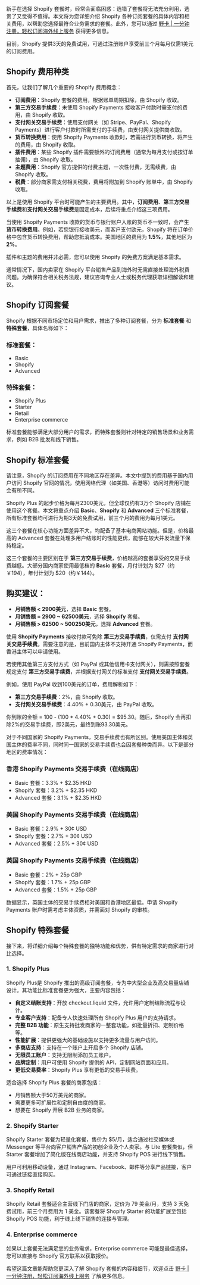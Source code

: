 新手在选择 Shopify 套餐时，经常会面临困惑：选错了套餐将无法充分利用，选贵了又觉得不值得。本文将为您详细介绍 Shopify 各种订阅套餐的具体内容和相关费用，以帮助您选择最符合业务需求的套餐。此外，您可以通过 [野卡 | 一分钟注册，轻松订阅海外线上服务](https://bit.ly/bewildcard) 获得更多信息。

目前，Shopify 提供3天的免费试用，可通过注册账户享受前三个月每月仅需1美元的订阅费用。

## Shopify 费用种类

首先，让我们了解几个重要的 Shopify 费用概念：

- **订阅费用**：Shopify 套餐的费用，根据账单周期扣除，由 Shopify 收取。
- **第三方交易手续费**：未使用 Shopify Payments 接收客户付款时需支付的费用，由 Shopify 收取。
- **支付网关交易手续费**：使用支付网关（如 Stripe、PayPal、Shopify Payments）进行客户付款时所需支付的手续费，由支付网关提供商收取。
- **货币转换费用**：使用 Shopify Payments 收款时，若需进行货币转换，将产生的费用，由 Shopify 收取。
- **插件费用**：某些 Shopify 插件需要额外的订阅费用（通常为每月支付或按订单抽佣），由 Shopify 收取。
- **主题费用**：Shopify 官方提供的付费主题，一次性付费，无需续费，由 Shopify 收取。
- **税费**：部分商家需支付相关税费，费用将附加到 Shopify 账单中，由 Shopify 收取。

以上是使用 Shopify 平台时可能产生的主要费用。其中，**订阅费用**、**第三方交易手续费**和**支付网关交易手续费**是固定成本，后续将重点介绍这三项费用。

当使用 Shopify Payments 收款的货币与银行账户入账的货币不一致时，会产生 **货币转换费用**。例如，若您银行接收美元，而客户支付欧元，Shopify 将在订单价格中包含货币转换费用，帮助您抵消成本。美国地区的费用为 **1.5%**，其他地区为 **2%**。

插件和主题的费用并非必需，您可以使用 Shopify 的免费方案满足基本需求。

通常情况下，国内卖家在 Shopify 平台销售产品到海外时无需直接处理海外税费问题。为确保符合相关税务法规，建议咨询专业人士或税务代理获取详细解读和建议。

## Shopify 订阅套餐

Shopify 根据不同市场定位和用户需求，推出了多种订阅套餐，分为 **标准套餐** 和 **特殊套餐**，具体名称如下：

### 标准套餐：
- Basic
- Shopify
- Advanced

### 特殊套餐：
- Shopify Plus
- Starter
- Retail
- Enterprise commerce

标准套餐能够满足大部分用户的需求，而特殊套餐则针对特定的销售场景和业务需求，例如 B2B 批发和线下销售。

## Shopify 标准套餐

请注意，Shopify 的订阅费用在不同地区存在差异。本文中提到的费用基于国内用户访问 Shopify 官网的情况，使用网络代理（如美国、香港等）访问时费用可能会有所不同。

Shopify Plus 的起步价格为每月2300美元，但全球仅约有3万个 Shopify 店铺在使用这个套餐。本文将重点介绍 **Basic**、**Shopify** 和 **Advanced** 三个标准套餐，所有标准套餐均可进行为期3天的免费试用，前三个月的费用为每月1美元。

这三个套餐在核心功能方面差异不大，均配备了基本电商网站功能。但是，价格最高的 Advanced 套餐在处理多用户结账时的性能更优，能够在较大并发流量下保持稳定。

这三个套餐的主要区别在于 **第三方交易手续费**，价格越高的套餐享受的交易手续费越低。大部分国内商家使用最低档的 **Basic** 套餐，月付计划为 $27（约￥194），年付计划为 $20（约￥144）。

## 购买建议：
- **月销售额 < 2900美元**，选择 **Basic** 套餐。
- **月销售额 = 2900 ~ 62500美元**，选择 **Shopify** 套餐。
- **月销售额 > 62500 ~ 500250美元**，选择 **Advanced** 套餐。

使用 **Shopify Payments** 接收付款可免除 **第三方交易手续费**，仅需支付 **支付网关交易手续费**。需要注意的是，目前国内主体不支持开通 Shopify Payments，而香港主体可以申请使用。

若使用其他第三方支付方式（如 PayPal 或其他信用卡支付网关），则需按照套餐规定支付 **第三方交易手续费**，并根据支付网关的标准支付 **支付网关交易手续费**。

例如，使用 PayPal 收到100美元的订单，费用解析如下：
- **第三方交易手续费**：2%，由 Shopify 收取。
- **支付网关交易手续费**：4.40% + 0.30美元，由 PayPal 收取。

你到账的金额 = 100 - (100 * 4.40% + 0.30) = $95.30。随后，Shopify 会再扣除2%的交易手续费，即2美元，最终到账93.30美元。

对于不同国家的 Shopify Payments，交易手续费也有所区别。使用美国主体和英国主体的费率不同，同时同一国家的交易手续费也会因套餐种类而异。以下是部分地区的费率情况：

### 香港 Shopify Payments 交易手续费（在线商店）
- Basic 套餐：3.3% + $2.35 HKD
- Shopify 套餐：3.2% + $2.35 HKD
- Advanced 套餐：3.1% + $2.35 HKD

### 美国 Shopify Payments 交易手续费（在线商店）
- Basic 套餐：2.9% + 30¢ USD
- Shopify 套餐：2.7% + 30¢ USD
- Advanced 套餐：2.5% + 30¢ USD

### 英国 Shopify Payments 交易手续费（在线商店）
- Basic 套餐：2% + 25p GBP
- Shopify 套餐：1.7% + 25p GBP
- Advanced 套餐：1.5% + 25p GBP

数据显示，英国主体的交易手续费相对美国和香港地区最低。申请 Shopify Payments 账户时需考虑主体资质，并需面对 Shopify 的审核。

## Shopify 特殊套餐

接下来，将详细介绍每个特殊套餐的独特功能和优势，供有特定需求的商家进行对比选择。

### 1. Shopify Plus
Shopify Plus是 Shopify 推出的高级订阅套餐，专为中大型企业及高交易量店铺设计。其功能比标准套餐更为强大，主要内容包括：

- **自定义结账支持**：开放 checkout.liquid 文件，允许用户定制结账流程与设计。
- **专业客户支持**：配备专人快速处理所有 Shopify Plus 用户的支持请求。
- **完整 B2B 功能**：原生支持批发商家的一整套功能，如批量折扣、定制价格等。
- **性能扩展**：提供更强大的基础设施以支持更多流量与用户访问。
- **多商店支持**：支持在一个账户上开启多个 Shopify 店铺。
- **无限员工账户**：支持无限制添加员工账户。
- **品牌定制**：用户可使用 Shopify 提供的 API，定制网站页面和应用。
- **更低交易费率**：Shopify Plus 享有更低的交易手续费。

适合选择 Shopify Plus 套餐的商家包括：
- 月销售额大于50万美元的商家。
- 需要更多可扩展性和定制自由度的商家。
- 想要在 Shopify 开展 B2B 业务的商家。

### 2. Shopify Starter
Shopify Starter 套餐为轻量化套餐，售价为 $5/月，适合通过社交媒体或 Messenger 等平台向客户销售产品的初创企业及个人卖家。与 Lite 套餐类似，但 Starter 套餐增加了简化版在线商店功能，并支持 Shopify POS 进行线下销售。

用户可利用移动设备，通过 Instagram、Facebook、邮件等分享产品链接，客户可通过链接直接购买。

### 3. Shopify Retail
Shopify Retail 套餐适合主营线下门店的商家，定价为 79 美金/月，支持 3 天免费试用，前三个月费用为 1 美金。该套餐将 Shopify Starter 的功能扩展至包括 Shopify POS 功能，利于线上线下销售的连接与管理。

### 4. Enterprise commerce
如果以上套餐无法满足您的业务需求，Enterprise commerce 可能是最佳选择，您可以直接与 Shopify 官方联系以获取报价。

希望这篇文章能帮助您更深入了解 Shopify 套餐的内容和细节，欢迎点击 [野卡 | 一分钟注册，轻松订阅海外线上服务](https://bit.ly/bewildcard) 了解更多信息。